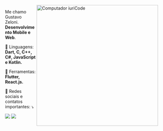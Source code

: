 <img src="https://raw.githubusercontent.com/MicaelliMedeiros/micaellimedeiros/master/image/computer-illustration.png" min-width="400px" max-width="400px" width="400px" align="right" alt="Computador iuriCode">

<p align="left"> 
  Me chamo Gustavo Zeloni.
  <strong>Desenvolvimento Mobile e Web</strong>.<br>
  
</p>

<p align="left">
  🦄 Linguagens: <strong>Dart, C, C++, C#, JavaScript e Kotlin.</strong>
</p>

<p align="left">
  💼 Ferramentas: <strong>Flutter, React.js.</strong>
</p>

<p align="left">
  💌 Redes sociais e contatos importantes: ⤵️
</p>

<p align="left">
  <a href="#" alt="Gmail">
  <img src="https://img.shields.io/badge/-Gmail-FF0000?style=flat-square&labelColor=FF0000&logo=gmail&logoColor=white&link=mailto:gustavoluizdejesus@gmail.com" /></a>

  <a href="#" alt="Linkedin">
  <img src="https://img.shields.io/badge/-Linkedin-0e76a8?style=flat-square&logo=Linkedin&logoColor=white&link=https://www.linkedin.com/in/gustavo-zeloni/" /></a>  
